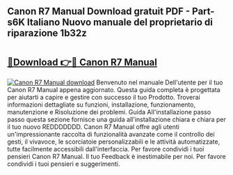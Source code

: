 ## Canon R7 Manual Download gratuit PDF - Part-s6K Italiano Nuovo manuale del proprietario di riparazione 1b32z

# <h2><a href="http://dfgfjk.blite.top/?on=Canon+R7+Manual">🔗Download 👉🔴 Canon R7 Manual</a></h2>

[![Canon R7 Manual download](https://i.imgur.com/lujVjoI.png)](http://dfgfjk.blite.top/?on=Canon+R7+Manual)
Benvenuto nel manuale Dell'utente per il tuo Canon R7 Manual appena aggiornato. Questa guida completa è progettata per aiutarti a capire e gestire con successo il tuo Prodotto. Troverai informazioni dettagliate su funzioni, installazione, funzionamento, manutenzione e Risoluzione dei problemi. Guida All'installazione passo passo questa sezione fornisce una guida all'installazione chiara e chiara per il tuo nuovo REDDDDDDD. Canon R7 Manual offre agli utenti un'impressionante raccolta di funzionalità avanzate come il controllo dei gesti, il vivavoce, le scorciatoie personalizzabili e le attività automatizzate, tutte facilmente accessibili dall'interfaccia. Per favore condividi i tuoi pensieri Canon R7 Manual. Il tuo Feedback è inestimabile per noi. Per favore condividi i tuoi pensieri e suggerimenti.
